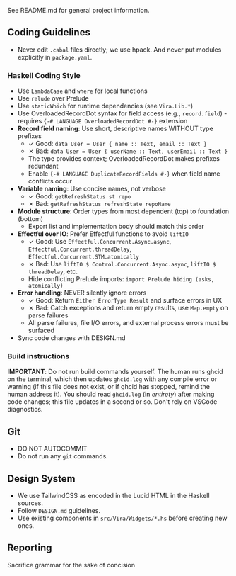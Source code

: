 See README.md for general project information.

## Coding Guidelines

- Never edit `.cabal` files directly; we use hpack. And never put modules explicitly in `package.yaml`.

### Haskell Coding Style

- Use `LambdaCase` and `where` for local functions
- Use `relude` over Prelude
- Use `staticWhich` for runtime dependencies (see `Vira.Lib.*`)
- Use OverloadedRecordDot syntax for field access (e.g., `record.field`) - requires `{-# LANGUAGE OverloadedRecordDot #-}` extension
- **Record field naming**: Use short, descriptive names WITHOUT type prefixes
  - ✓ Good: `data User = User { name :: Text, email :: Text }`
  - ✗ Bad: `data User = User { userName :: Text, userEmail :: Text }`
  - The type provides context; OverloadedRecordDot makes prefixes redundant
  - Enable `{-# LANGUAGE DuplicateRecordFields #-}` when field name conflicts occur
- **Variable naming**: Use concise names, not verbose
  - ✓ Good: `getRefreshStatus st repo`
  - ✗ Bad: `getRefreshStatus refreshState repoName`
- **Module structure**: Order types from most dependent (top) to foundation (bottom)
  - Export list and implementation body should match this order
- **Effectful over IO**: Prefer Effectful functions to avoid `liftIO`
  - ✓ Good: Use `Effectful.Concurrent.Async.async`, `Effectful.Concurrent.threadDelay`, `Effectful.Concurrent.STM.atomically`
  - ✗ Bad: Use `liftIO $ Control.Concurrent.Async.async`, `liftIO $ threadDelay`, etc.
  - Hide conflicting Prelude imports: `import Prelude hiding (asks, atomically)`
- **Error handling**: NEVER silently ignore errors
  - ✓ Good: Return `Either ErrorType Result` and surface errors in UX
  - ✗ Bad: Catch exceptions and return empty results, use `Map.empty` on parse failures
  - All parse failures, file I/O errors, and external process errors must be surfaced
- Sync code changes with DESIGN.md

### Build instructions

**IMPORTANT**: Do not run build commands yourself. The human runs ghcid on the terminal, which then updates `ghcid.log` with any compile error or warning (if this file does not exist, or if ghcid has stopped, remind the human address it). You should read `ghcid.log` (in _entirety_) after making code changes; this file updates in a second or so. Don't rely on VSCode diagnostics.

## Git

- DO NOT AUTOCOMMIT
- Do not run any `git` commands.

## Design System

- We use TailwindCSS as encoded in the Lucid HTML in the Haskell sources.
- Follow `DESIGN.md` guidelines.
- Use existing components in `src/Vira/Widgets/*.hs` before creating new ones.

## Reporting

Sacrifice grammar for the sake of concision
